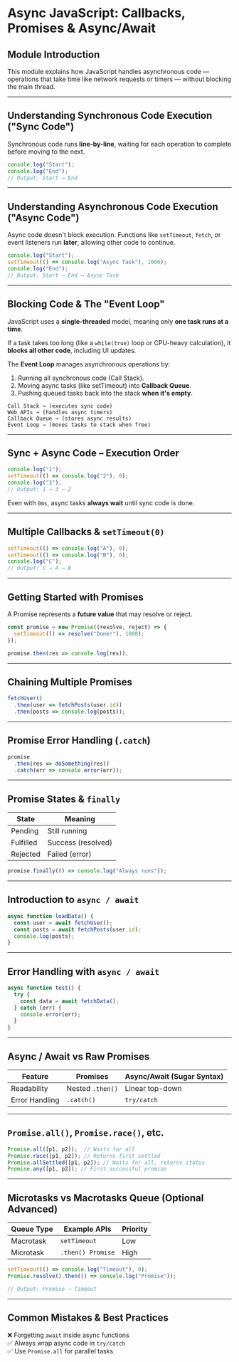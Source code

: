 # Async JavaScript: Callbacks, Promises & Async/Await

## Module Introduction
This module explains how JavaScript handles asynchronous code — operations that take time like network requests or timers — without blocking the main thread.

---

## Understanding Synchronous Code Execution ("Sync Code")
Synchronous code runs **line-by-line**, waiting for each operation to complete before moving to the next.

```js
console.log("Start");
console.log("End");
// Output: Start → End
```

---

## Understanding Asynchronous Code Execution ("Async Code")
Async code doesn't block execution. Functions like `setTimeout`, `fetch`, or event listeners run **later**, allowing other code to continue.

```js
console.log("Start");
setTimeout(() => console.log("Async Task"), 1000);
console.log("End");
// Output: Start → End → Async Task
```

---

## Blocking Code & The "Event Loop"
JavaScript uses a **single-threaded** model, meaning only **one task runs at a time**.

If a task takes too long (like a `while(true)` loop or CPU-heavy calculation), it **blocks all other code**, including UI updates.

The **Event Loop** manages asynchronous operations by:

1. Running all synchronous code (Call Stack).
2. Moving async tasks (like setTimeout) into **Callback Queue**.
3. Pushing queued tasks back into the stack **when it's empty**.

```
Call Stack → (executes sync code)
Web APIs → (handles async timers)
Callback Queue → (stores async results)
Event Loop → (moves tasks to stack when free)
```

---

## Sync + Async Code – Execution Order
```js
console.log("1");
setTimeout(() => console.log("2"), 0);
console.log("3");
// Output: 1 → 3 → 2
```

Even with `0ms`, async tasks **always wait** until sync code is done.

---

## Multiple Callbacks & `setTimeout(0)`
```js
setTimeout(() => console.log("A"), 0);
setTimeout(() => console.log("B"), 0);
console.log("C");
// Output: C → A → B
```

---

## Getting Started with Promises
A Promise represents a **future value** that may resolve or reject.

```js
const promise = new Promise((resolve, reject) => {
  setTimeout(() => resolve("Done!"), 1000);
});

promise.then(res => console.log(res));
```

---

## Chaining Multiple Promises
```js
fetchUser()
  .then(user => fetchPosts(user.id))
  .then(posts => console.log(posts));
```

---

## Promise Error Handling (`.catch`)
```js
promise
  .then(res => doSomething(res))
  .catch(err => console.error(err));
```

---

## Promise States & `finally`
| State     | Meaning              |
|-----------|----------------------|
| Pending   | Still running        |
| Fulfilled | Success (resolved)   |
| Rejected  | Failed (error)       |

```js
promise.finally(() => console.log("Always runs"));
```

---

## Introduction to `async / await`
```js
async function loadData() {
  const user = await fetchUser();
  const posts = await fetchPosts(user.id);
  console.log(posts);
}
```

---

## Error Handling with `async / await`
```js
async function test() {
  try {
    const data = await fetchData();
  } catch (err) {
    console.error(err);
  }
}
```

---

## Async / Await vs Raw Promises
| Feature      | Promises             | Async/Await (Sugar Syntax) |
|--------------|----------------------|----------------------------|
| Readability  | Nested `.then()`     | Linear top-down            |
| Error Handling | `.catch()`         | `try/catch`                |

---

## `Promise.all()`, `Promise.race()`, etc.
```js
Promise.all([p1, p2]);  // Waits for all
Promise.race([p1, p2]); // Returns first settled
Promise.allSettled([p1, p2]); // Waits for all, returns status
Promise.any([p1, p2]); // First successful promise
```

---

## Microtasks vs Macrotasks Queue (Optional Advanced)
| Queue Type | Example APIs     | Priority |
|------------|------------------|----------|
| Macrotask  | `setTimeout`     | Low      |
| Microtask  | `.then() Promise`| High     |

```js
setTimeout(() => console.log("Timeout"), 0);
Promise.resolve().then(() => console.log("Promise"));

// Output: Promise → Timeout
```

---

## Common Mistakes & Best Practices
❌ Forgetting `await` inside async functions  
✅ Always wrap async code in `try/catch`  
✅ Use `Promise.all` for parallel tasks  

